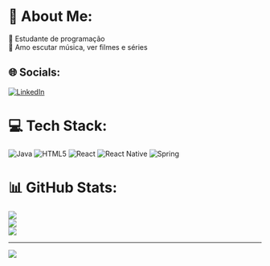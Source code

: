 # 💫 About Me:
📙 Estudante de programação<br>🎼 Amo escutar música, ver filmes e séries<br>


## 🌐 Socials:
[![LinkedIn](https://img.shields.io/badge/LinkedIn-%230077B5.svg?logo=linkedin&logoColor=white)](https://www.linkedin.com/in/eder-matheus-67403321a/) 

# 💻 Tech Stack:
![Java](https://img.shields.io/badge/java-%23ED8B00.svg?style=for-the-badge&logo=java&logoColor=white) ![HTML5](https://img.shields.io/badge/html5-%23E34F26.svg?style=for-the-badge&logo=html5&logoColor=white) ![React](https://img.shields.io/badge/react-%2320232a.svg?style=for-the-badge&logo=react&logoColor=%2361DAFB) ![React Native](https://img.shields.io/badge/react_native-%2320232a.svg?style=for-the-badge&logo=react&logoColor=%2361DAFB) ![Spring](https://img.shields.io/badge/spring-%236DB33F.svg?style=for-the-badge&logo=spring&logoColor=white)
# 📊 GitHub Stats:
![](https://github-readme-stats.vercel.app/api?username=eMatheux&theme=dark&hide_border=false&include_all_commits=true&count_private=false)<br/>
![](https://github-readme-streak-stats.herokuapp.com/?user=eMatheux&theme=dark&hide_border=false)<br/>
![](https://github-readme-stats.vercel.app/api/top-langs/?username=eMatheux&theme=dark&hide_border=false&include_all_commits=true&count_private=false&layout=compact)

---
[![](https://visitcount.itsvg.in/api?id=eMatheux&icon=9&color=7)](https://visitcount.itsvg.in)

<!-- Proudly created with GPRM ( https://gprm.itsvg.in ) -->

